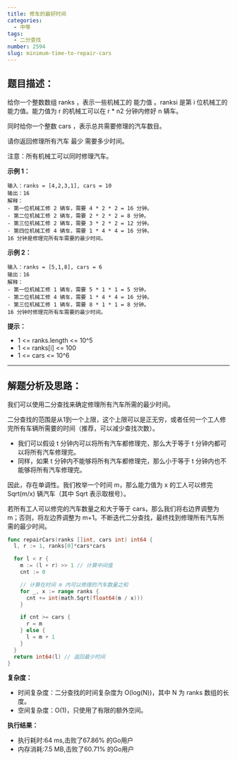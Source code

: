 ```yaml
---
title: 修车的最好时间
categories:
  - 中等
tags:
  - 二分查找
number: 2594
slug: minimum-time-to-repair-cars
---
```


## 题目描述：

给你一个整数数组 ranks ，表示一些机械工的 能力值 。ranksi 是第 i 位机械工的能力值。能力值为 r 的机械工可以在 r * n2 分钟内修好 n 辆车。

同时给你一个整数 cars ，表示总共需要修理的汽车数目。

请你返回修理所有汽车 最少 需要多少时间。

注意：所有机械工可以同时修理汽车。


**示例 1：**
```
输入：ranks = [4,2,3,1], cars = 10
输出：16
解释：
- 第一位机械工修 2 辆车，需要 4 * 2 * 2 = 16 分钟。
- 第二位机械工修 2 辆车，需要 2 * 2 * 2 = 8 分钟。
- 第三位机械工修 2 辆车，需要 3 * 2 * 2 = 12 分钟。
- 第四位机械工修 4 辆车，需要 1 * 4 * 4 = 16 分钟。
16 分钟是修理完所有车需要的最少时间。
```


**示例 2：**
```
输入：ranks = [5,1,8], cars = 6
输出：16
解释：
- 第一位机械工修 1 辆车，需要 5 * 1 * 1 = 5 分钟。
- 第二位机械工修 4 辆车，需要 1 * 4 * 4 = 16 分钟。
- 第三位机械工修 1 辆车，需要 8 * 1 * 1 = 8 分钟。
16 分钟时修理完所有车需要的最少时间。
```

**提示：**
- 1 <= ranks.length <= 10^5
- 1 <= ranks[i] <= 100
- 1 <= cars <= 10^6


---
## 解题分析及思路：


我们可以使用二分查找来确定修理所有汽车所需的最少时间。

二分查找的范围是从1到一个上限，这个上限可以是正无穷，或者任何一个工人修完所有车辆所需要的时间（推荐，可以减少查找次数）。

- 我们可以假设 t 分钟内可以将所有汽车都修理完，那么大于等于 t 分钟内都可以将所有汽车修理完。
- 同样，如果 t 分钟内不能够将所有汽车都修理完，那么小于等于 t 分钟内也不能够将所有汽车修理完。

因此，存在单调性。我们枚举一个时间 m，那么能力值为 x 的工人可以修完 Sqrt(m/x) 辆汽车（其中 Sqrt 表示取根号）。

若所有工人可以修完的汽车数量之和大于等于 cars，那么我们将右边界调整为 m；否则，将左边界调整为 m+1。不断迭代二分查找，最终找到修理所有汽车所需的最少时间。


```go
func repairCars(ranks []int, cars int) int64 {
  l, r := 1, ranks[0]*cars*cars

  for l < r {
    m := (l + r) >> 1 // 计算中间值
    cnt := 0

    // 计算在时间 m 内可以修理的汽车数量之和
    for _, x := range ranks {
      cnt += int(math.Sqrt(float64(m / x)))
    }

    if cnt >= cars {
      r = m
    } else {
      l = m + 1
    }
  }
  return int64(l) // 返回最少时间
}
```


**复杂度：**
- 时间复杂度：二分查找的时间复杂度为 O(log(N))，其中 N 为 ranks 数组的长度。 
- 空间复杂度：O(1)，只使用了有限的额外空间。


**执行结果：**

- 执行耗时:64 ms,击败了67.86% 的Go用户 
- 内存消耗:7.5 MB,击败了60.71% 的Go用户
